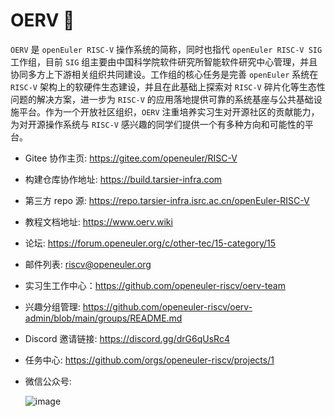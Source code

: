 
<!--

**Here are some ideas to get you started:**

🙋‍♀️ A short introduction - what is your organization all about?
🌈 Contribution guidelines - how can the community get involved?
👩‍💻 Useful resources - where can the community find your docs? Is there anything else the community should know?
🍿 Fun facts - what does your team eat for breakfast?
🧙 Remember, you can do mighty things with the power of [Markdown](https://docs.github.com/github/writing-on-github/getting-started-with-writing-and-formatting-on-github/basic-writing-and-formatting-syntax)
-->

# OERV 👋

`OERV` 是 `openEuler RISC-V` 操作系统的简称，同时也指代 `openEuler RISC-V SIG` 工作组，目前 `SIG` 组主要由中国科学院软件研究所智能软件研究中心管理，并且协同多方上下游相关组织共同建设。工作组的核心任务是完善 `openEuler` 系统在 `RISC-V` 架构上的软硬件生态建设，并且在此基础上探索对 `RISC-V` 碎片化等生态性问题的解决方案，进一步为 `RISC-V` 的应用落地提供可靠的系统基座与公共基础设施平台。作为一个开放社区组织，`OERV` 注重培养实习生对开源社区的贡献能力，为对开源操作系统与 `RISC-V` 感兴趣的同学们提供一个有多种方向和可能性的平台。

- Gitee 协作主页: <https://gitee.com/openeuler/RISC-V>
- 构建仓库协作地址: <https://build.tarsier-infra.com>
- 第三方 repo 源: <https://repo.tarsier-infra.isrc.ac.cn/openEuler-RISC-V>
- 教程文档地址: <https://www.oerv.wiki>
- 论坛: <https://forum.openeuler.org/c/other-tec/15-category/15>
- 邮件列表: <riscv@openeuler.org>
- 实习生工作中心：<https://github.com/openeuler-riscv/oerv-team>
- 兴趣分组管理: <https://github.com/openeuler-riscv/oerv-admin/blob/main/groups/README.md>
- Discord 邀请链接: <https://discord.gg/drG6qUsRc4>
- 任务中心: <https://github.com/orgs/openeuler-riscv/projects/1>
- 微信公众号:

  ![image](https://github.com/openeuler-riscv/.github/assets/82633274/c82f3db0-2ce3-438f-ade6-ef4be58d0e88)


